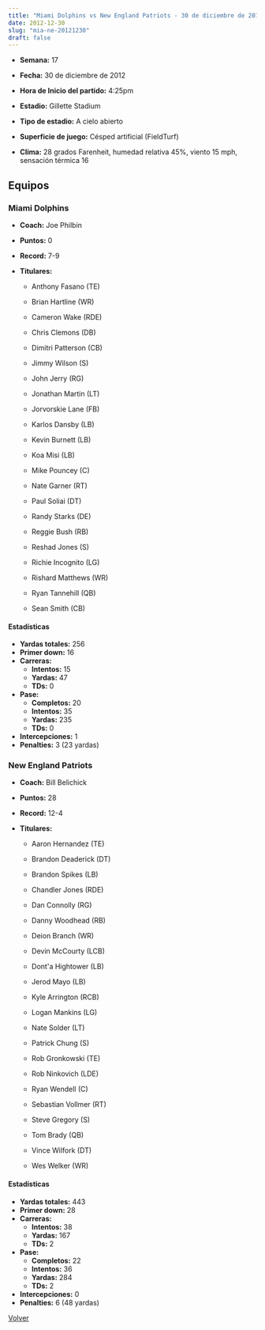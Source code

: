 ```yaml
---
title: "Miami Dolphins vs New England Patriots - 30 de diciembre de 2012"
date: 2012-12-30
slug: "mia-ne-20121230"
draft: false
---
```


* **Semana:** 17
* **Fecha:** 30 de diciembre de 2012

* **Hora de Inicio del partido:** 4:25pm
* **Estadio:** Gillette Stadium
* **Tipo de estadio:** A cielo abierto
* **Superficie de juego:** Césped artificial (FieldTurf)
* **Clima:** 28 grados Farenheit, humedad relativa 45%, viento 15 mph, sensación térmica 16

## Equipos


### Miami Dolphins
* **Coach:** Joe Philbin
* **Puntos:** 0
* **Record:** 7-9
* **Titulares:** 

  * Anthony Fasano (TE) 

  * Brian Hartline (WR) 

  * Cameron Wake (RDE) 

  * Chris Clemons (DB) 

  * Dimitri Patterson (CB) 

  * Jimmy Wilson (S) 

  * John Jerry (RG) 

  * Jonathan Martin (LT) 

  * Jorvorskie Lane (FB) 

  * Karlos Dansby (LB) 

  * Kevin Burnett (LB) 

  * Koa Misi (LB) 

  * Mike Pouncey (C) 

  * Nate Garner (RT) 

  * Paul Soliai (DT) 

  * Randy Starks (DE) 

  * Reggie Bush (RB) 

  * Reshad Jones (S) 

  * Richie Incognito (LG) 

  * Rishard Matthews (WR) 

  * Ryan Tannehill (QB) 

  * Sean Smith (CB) 

#### Estadísticas
* **Yardas totales:** 256
* **Primer down:** 16
* **Carreras:**
  * **Intentos:** 15
  * **Yardas:** 47
  * **TDs:** 0
* **Pase:**
  * **Completos:** 20
  * **Intentos:** 35
  * **Yardas:** 235
  * **TDs:** 0
* **Intercepciones:** 1
* **Penalties:** 3 (23 yardas)

### New England Patriots
* **Coach:** Bill Belichick
* **Puntos:** 28
* **Record:** 12-4
* **Titulares:** 

  * Aaron Hernandez (TE) 

  * Brandon Deaderick (DT) 

  * Brandon Spikes (LB) 

  * Chandler Jones (RDE) 

  * Dan Connolly (RG) 

  * Danny Woodhead (RB) 

  * Deion Branch (WR) 

  * Devin McCourty (LCB) 

  * Dont'a Hightower (LB) 

  * Jerod Mayo (LB) 

  * Kyle Arrington (RCB) 

  * Logan Mankins (LG) 

  * Nate Solder (LT) 

  * Patrick Chung (S) 

  * Rob Gronkowski (TE) 

  * Rob Ninkovich (LDE) 

  * Ryan Wendell (C) 

  * Sebastian Vollmer (RT) 

  * Steve Gregory (S) 

  * Tom Brady (QB) 

  * Vince Wilfork (DT) 

  * Wes Welker (WR) 

#### Estadísticas
* **Yardas totales:** 443
* **Primer down:** 28
* **Carreras:**
  * **Intentos:** 38
  * **Yardas:** 167
  * **TDs:** 2
* **Pase:**
  * **Completos:** 22
  * **Intentos:** 36
  * **Yardas:** 284
  * **TDs:** 2
* **Intercepciones:** 0
* **Penalties:** 6 (48 yardas)


[Volver](/historia/2012)
